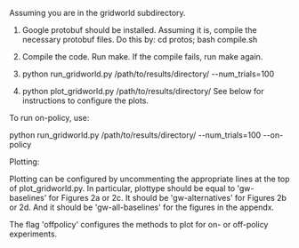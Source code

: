 
Assuming you are in the gridworld subdirectory.

1. Google protobuf should be installed. Assuming it is, compile the necessary protobuf files. Do this by:
  cd protos; bash compile.sh

2. Compile the code. Run make. If the compile fails, run make again.

3. python run_gridworld.py /path/to/results/directory/ --num_trials=100

4. python plot_gridworld.py /path/to/results/directory/
   See below for instructions to configure the plots.

To run on-policy, use:

python run_gridworld.py /path/to/results/directory/ --num_trials=100 --on-policy



Plotting:

Plotting can be configured by uncommenting the appropriate lines at the top of plot_gridworld.py. In particular, plottype should be equal to 'gw-baselines' for Figures 2a or 2c. It should be 'gw-alternatives' for Figures 2b or 2d. And it should be 'gw-all-baselines' for the figures in the appendx.

The flag 'offpolicy' configures the methods to plot for on- or off-policy experiments.

